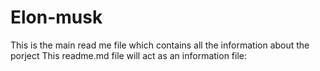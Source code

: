 # Elon-musk
This is the main read me file which contains all the information about the porject
This readme.md file will act as an information file:

